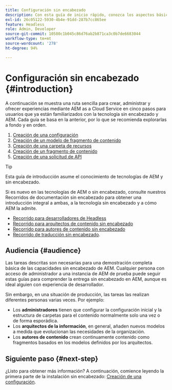 ```yaml
---
title: Configuración sin encabezado
description: Con esta guía de inicio rápido, conozca los aspectos básicos de las potentes capacidades sin encabezado de AEM as a Cloud Service, como los modelos de contenido, los fragmentos de contenido y la API de GraphQL.
exl-id: 26c05122-5930-4b4e-91dd-287b7cc865ee
feature: Headless
role: Admin, Developer
source-git-commit: 10580c1b045c86d76ab2b871ca3c0b7de6683044
workflow-type: tm+mt
source-wordcount: '278'
ht-degree: 94%

---
```


# Configuración sin encabezado {#introduction}

A continuación se muestra una ruta sencilla para crear, administrar y ofrecer experiencias mediante AEM as a Cloud Service en cinco pasos para usuarios que ya están familiarizados con la tecnología sin encabezado y AEM. Cada guía se basa en la anterior, por lo que se recomienda explorarlas a fondo y en orden.

1. [Creación de una configuración](create-configuration.md)
1. [Creación de un modelo de fragmento de contenido](create-content-model.md)
1. [Creación de una carpeta de recursos](create-assets-folder.md)
1. [Creación de un fragmento de contenido](create-content-fragment.md)
1. [Creación de una solicitud de API](create-api-request.md)

>[!TIP]
>
>Esta guía de introducción asume el conocimiento de tecnologías de AEM y sin encabezado.
>
>Si es nuevo en las tecnologías de AEM o sin encabezado, consulte nuestros Recorridos de documentación sin encabezado para obtener una introducción integral a ambas, a la tecnología sin encabezado y a cómo AEM la admite.
>
>* [Recorrido para desarrolladores de Headless](/help/journey-headless/developer/overview.md)
>* [Recorrido para arquitectos de contenido sin encabezado](/help/journey-headless/architect/overview.md)
>* [Recorrido para autores de contenido sin encabezado](/help/journey-headless/author/overview.md)
>* [Recorrido de traducción sin encabezado](/help/journey-headless/translation/overview.md).

## Audiencia {#audience}

Las tareas descritas son necesarias para una demostración completa básica de las capacidades sin encabezado de AEM. Cualquier persona con acceso de administrador a una instancia de AEM de prueba puede seguir estas guías para comprender la entrega sin encabezado en AEM, aunque es ideal alguien con experiencia de desarrollador.

Sin embargo, en una situación de producción, las tareas las realizan diferentes personas varias veces. Por ejemplo:

* Los **administradores** tienen que configurar la configuración inicial y la estructura de carpetas para el contenido normalmente solo una vez o de forma esporádica.
* Los **arquitectos de la información**, en general, añaden nuevos modelos a medida que evolucionan las necesidades de la organización.
* Los **autores de contenido** crean continuamente contenido como fragmentos basados en los modelos definidos por los arquitectos.

## Siguiente paso {#next-step}

¿Listo para obtener más información? A continuación, comience leyendo la primera parte de la instalación sin encabezado: [Creación de una configuración](create-configuration.md).
